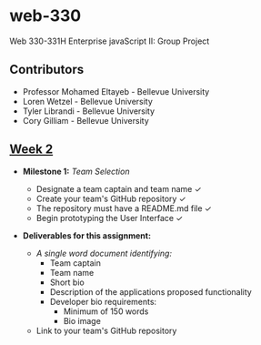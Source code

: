 # web-330
Web 330-331H Enterprise javaScript II: Group Project

## Contributors

* Professor Mohamed Eltayeb - Bellevue University
* Loren Wetzel - Bellevue University
* Tyler Librandi - Bellevue University
* Cory Gilliam - Bellevue University

## [Week 2](https://github.com/)
* **Milestone 1:** *Team Selection*
  * Designate a team captain and team name ✓
  * Create your team's GitHub repository ✓
  * The repository must have a README.md file ✓
  * Begin prototyping the User Interface ✓

* **Deliverables for this assignment:**
  * *A single word document identifying:*
    * Team captain
    * Team name
    * Short bio
    * Description of the applications proposed functionality
    * Developer bio requirements:
      * Minimum of 150 words
      * Bio image
  * Link to your team's GitHub repository
